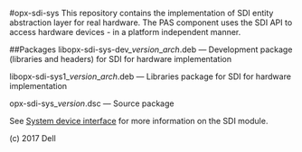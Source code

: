 #opx-sdi-sys
This repository contains the implementation of SDI entity abstraction layer for real hardware. The PAS component uses the SDI API to access hardware devices - in a platform independent manner.  
  
##Packages
libopx-sdi-sys-dev\_*version*\_*arch*.deb — Development package (libraries and headers) for SDI for hardware implementation  

libopx-sdi-sys1\_*version*\_*arch*.deb — Libraries package for SDI for hardware implementation  

opx-sdi-sys\_*version*.dsc — Source package  
  
See [System device interface](https://github.com/open-switch/opx-docs/wiki/System-device-interface) for more information on the SDI module.  
  
(c) 2017 Dell

